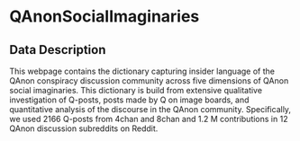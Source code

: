 # QAnonSocialImaginaries

## Data Description
This webpage contains the dictionary capturing insider language of the QAnon conspiracy discussion community across five dimensions of QAnon social imaginaries. This dictionary is build from extensive qualitative investigation of Q-posts, posts made by Q on image boards, and quantitative analysis of the discourse in the QAnon community. Specifically, we used 2166 Q-posts from 4chan and 8chan and 1.2 M contributions in 12 QAnon discussion subreddits on Reddit. 



